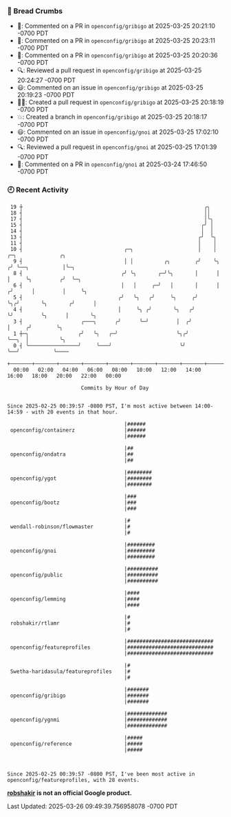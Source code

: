 ### 🍞 Bread Crumbs

 * 💬: Commented on a PR in  `openconfig/gribigo` at 2025-03-25 20:21:10 -0700 PDT
 * 💬: Commented on a PR in  `openconfig/gribigo` at 2025-03-25 20:23:11 -0700 PDT
 * 💬: Commented on a PR in  `openconfig/gribigo` at 2025-03-25 20:20:36 -0700 PDT
 * 🔍: Reviewed a pull request in  `openconfig/gribigo` at 2025-03-25 20:24:27 -0700 PDT
 * 😃: Commented on an issue in `openconfig/gribigo` at 2025-03-25 20:19:23 -0700 PDT
 * ✍🏼: Created a pull request in `openconfig/gribigo` at 2025-03-25 20:18:19 -0700 PDT
 * 💥: Created a branch in `openconfig/gribigo` at 2025-03-25 20:18:17 -0700 PDT
 * 😃: Commented on an issue in `openconfig/gnoi` at 2025-03-25 17:02:10 -0700 PDT
 * 🔍: Reviewed a pull request in  `openconfig/gnoi` at 2025-03-25 17:01:39 -0700 PDT
 * 💬: Commented on a PR in  `openconfig/gnoi` at 2025-03-24 17:46:50 -0700 PDT

### 🕘 Recent Activity
```
 19 ┼                                                           ╭╮
 18 ┤                                                           ││
 17 ┤                                                           │╰╮
 15 ┤                                                          ╭╯ │
 14 ┤                                                          │  │
 13 ┤                                                         ╭╯  ╰╮
 11 ┤                                                         │    │
 10 ┤                                 ╭─╮                     │    │     ╭─╮              ╭╮
  9 ┤                                 │ │          ╭╮        ╭╯    ╰╮   ╭╯ ╰──╮           │╰─╮
  8 ┤                                ╭╯ ╰╮       ╭─╯╰╮       │      │   │     ╰╮         ╭╯  ╰─╮
  6 ┤                                │   │     ╭─╯   │       │      │  ╭╯      │         │     ╰╮
  5 ┤                               ╭╯   ╰╮   ╭╯     ╰╮     ╭╯      ╰╮╭╯       ╰╮       ╭╯      │
  4 ┤                               │     ╰╮ ╭╯       ╰╮   ╭╯        ╰╯         ╰╮      │       ╰╮
  3 ┤                   ╭───╮      ╭╯      ╰─╯         │  ╭╯                     │     ╭╯        ╰╮
  1 ┼─╮                ╭╯   ╰╮   ╭─╯                   ╰╮╭╯                      ╰──╮  │          ╰╮
  0 ┤ ╰────────────────╯     ╰───╯                      ╰╯                          ╰──╯           ╰────
    +───────+───────+───────+───────+───────+───────+───────+───────+───────+───────+───────+───────+────
  00:00   02:00   04:00   06:00   08:00   10:00   12:00   14:00   16:00   18:00   20:00   22:00   00:00   

						Commits by Hour of Day


Since 2025-02-25 00:39:57 -0800 PST, I'm most active between 14:00-14:59 - with 20 events in that hour.

```



```
                                      |######
 openconfig/containerz                |######
                                      |######

                                      |##
 openconfig/ondatra                   |##
                                      |##

                                      |########
 openconfig/ygot                      |########
                                      |########

                                      |###
 openconfig/bootz                     |###
                                      |###

                                      |#
 wendall-robinson/flowmaster          |#
                                      |#

                                      |#########
 openconfig/gnoi                      |#########
                                      |#########

                                      |##########
 openconfig/public                    |##########
                                      |##########

                                      |####
 openconfig/lemming                   |####
                                      |####

                                      |#
 robshakir/rtlamr                     |#
                                      |#

                                      |############################
 openconfig/featureprofiles           |############################
                                      |############################

                                      |#
 Swetha-haridasula/featureprofiles    |#
                                      |#

                                      |#######
 openconfig/gribigo                   |#######
                                      |#######

                                      |#############
 openconfig/ygnmi                     |#############
                                      |#############

                                      |#####
 openconfig/reference                 |#####
                                      |#####



Since 2025-02-25 00:39:57 -0800 PST, I've been most active in openconfig/featureprofiles, with 28 events.

```
**[robshakir](mailto:robjs@google.com) is not an official Google product.**  


Last Updated: 2025-03-26 09:49:39.756958078 -0700 PDT
